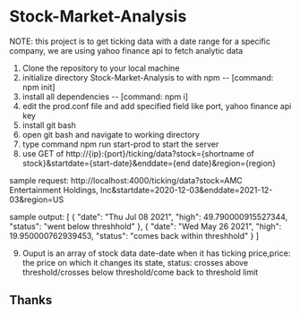 # Stock-Market-Analysis

NOTE: this project is to get ticking data with a date range for a specific company, we are using yahoo finance api to fetch analytic data

1. Clone the repository to your local machine
2. initialize directory Stock-Market-Analysis to with npm -- [command: npm init]
3. install all dependencies -- [command: npm i]
4. edit the prod.conf file and add specified field like port, yahoo finance api key
5. install git bash
6. open git bash and navigate to working directory
7. type command npm run start-prod to start the server
8. use GET of http://{ip}:{port}/ticking/data?stock={shortname of stock}&startdate={start-date}&enddate={end date}&region={region}

  sample request:
  http://localhost:4000/ticking/data?stock=AMC Entertainment Holdings, Inc&startdate=2020-12-03&enddate=2021-12-03&region=US
  
  
  sample output:
  [
    {
        "date": "Thu Jul 08 2021",
        "high": 49.790000915527344,
        "status": "went below threshhold"
    },
    {
        "date": "Wed May 26 2021",
        "high": 19.950000762939453,
        "status": "comes back within threshhold"
    }
]

9. Ouput is an array of stock data date-date when it has ticking price,price: the price on which it changes its state, status: crosses above threshold/crosses below threshold/come back to threshold limit

Thanks
--------
